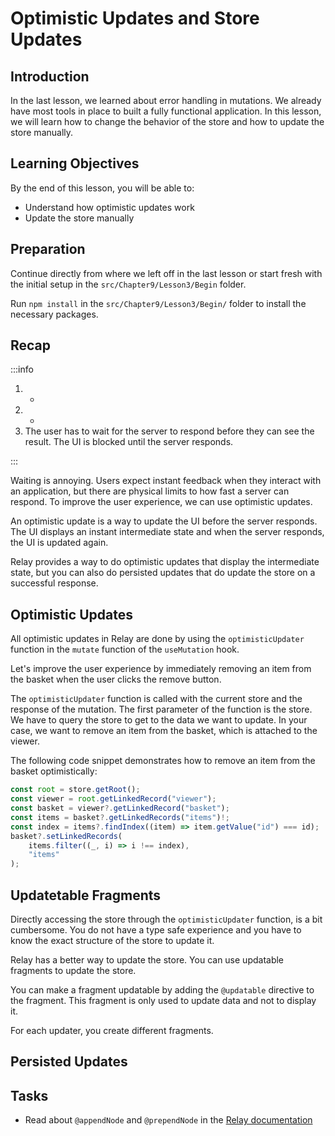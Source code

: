# Optimistic Updates and Store Updates

## Introduction
In the last lesson, we learned about error handling in mutations. We already have most tools in place to built a fully functional application. In this lesson, we will learn how to change the behavior of the store and how to update the store manually.

## Learning Objectives
By the end of this lesson, you will be able to:
- Understand how optimistic updates work
- Update the store manually

## Preparation
Continue directly from where we left off in the last lesson or start fresh with the initial setup in the `src/Chapter9/Lesson3/Begin` folder.

Run `npm install` in the `src/Chapter9/Lesson3/Begin/` folder to install the necessary packages.

## Recap

:::info

1. -
1. -
1. The user has to wait for the server to respond before they can see the result. The UI is blocked until the server responds.

:::

Waiting is annoying. Users expect instant feedback when they interact with an application, but there are physical limits to how fast a server can respond.
To improve the user experience, we can use optimistic updates.

An optimistic update is a way to update the UI before the server responds. 
The UI displays an instant intermediate state and when the server responds, the UI is updated again. 

Relay provides a way to do optimistic updates that display the intermediate state, but you can also do persisted updates that do update the store on a successful response.


## Optimistic Updates

All optimistic updates in Relay are done by using the `optimisticUpdater` function in the `mutate` function of the `useMutation` hook.

Let's improve the user experience by immediately removing an item from the basket when the user clicks the remove button. 

The `optimisticUpdater` function is called with the current store and the response of the mutation. The first parameter of the function is the store. 
We have to query the store to get to the data we want to update. In your case, we want to remove an item from the basket, which is attached to the viewer. 

The following code snippet demonstrates how to remove an item from the basket optimistically:

```ts
const root = store.getRoot();
const viewer = root.getLinkedRecord("viewer");
const basket = viewer?.getLinkedRecord("basket");
const items = basket?.getLinkedRecords("items")!;
const index = items?.findIndex((item) => item.getValue("id") === id);
basket?.setLinkedRecords(
    items.filter((_, i) => i !== index),
    "items"
);
```

## Updatetable Fragments

Directly accessing the store through the `optimisticUpdater` function, is a bit cumbersome. 
You do not have a type safe experience and you have to know the exact structure of the store to update it.

Relay has a better way to update the store. You can use updatable fragments to update the store.

You can make a fragment updatable by adding the `@updatable` directive to the fragment. This fragment is only used to update data and not to display it. 

For each updater, you create different fragments. 





## Persisted Updates




## Tasks 
- Read about `@appendNode` and `@prependNode` in the [Relay documentation](https://relay.dev/docs/guided-tour/list-data/updating-connections/)
